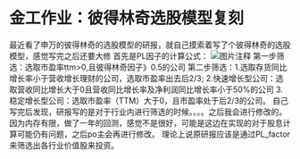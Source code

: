 # 金工作业：彼得林奇选股模型复刻

最近看了申万的彼得林奇的选股模型的研报，就自己摸索着写了个彼得林奇的选股模型，感觉写完之后还要大修
首先是PL因子的计算公式：
![图片注释](http://storage-uqer.datayes.com/5b62a48c0b8be70153ffb60e/2a79dd74-d1bc-11e8-a92d-0242ac140002)
第一步筛选：选取市盈率ttm>0,且彼得林奇因子》0.5的公司
第二步筛选：1.选取存货同比增长率小于营收增长理财的公司，选取市盈率出去后2/3;
2.快速增长型公司：选取营收同比增长大于0且营收同比增长率及净利润同比增长率小于50%的公司
3.稳定增长型公司：选取市盈率（TTM）大于0，且市盈率处于后2/3的公司。
自己写完后发现，研报写的是对于行业内进行筛选的时候。。。。之后我会进行修改的。
因为内存有限，做了一年的回测，感觉不是很好，可能是这边在实现的对于股息计算可能仍有问题，之后po主会再进行修改。
理论上说原研报应该是通过PL_factor来筛选出各行业价值股来投资。

